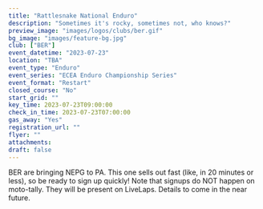 ```yaml
---
title: "Rattlesnake National Enduro"
description: "Sometimes it's rocky, sometimes not, who knows?"
preview_image: "images/logos/clubs/ber.gif"
bg_image: "images/feature-bg.jpg"
club: ["BER"]
event_datetime: "2023-07-23"
location: "TBA"
event_type: "Enduro"
event_series: "ECEA Enduro Championship Series"
event_format: "Restart"
closed_course: "No"
start_grid: ""
key_time: 2023-07-23T09:00:00
check_in_time: 2023-07-23T07:00:00
gas_away: "Yes"
registration_url: ""
flyer: ""
attachments:
draft: false
---
```


BER are bringing NEPG to PA. This one sells out fast (like, in 20 minutes or less), so be ready to sign up quickly! Note that signups do NOT happen on moto-tally. They will be present on LiveLaps. Details to come in the near future.